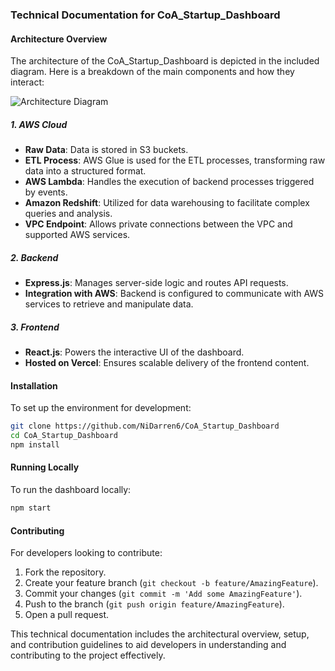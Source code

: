 ### Technical Documentation for CoA_Startup_Dashboard

#### Architecture Overview

The architecture of the CoA_Startup_Dashboard is depicted in the included diagram. Here is a breakdown of the main components and how they interact:

![Architecture Diagram](https://ibb.co/DGvp9zV)

##### 1. AWS Cloud
- **Raw Data**: Data is stored in S3 buckets.
- **ETL Process**: AWS Glue is used for the ETL processes, transforming raw data into a structured format.
- **AWS Lambda**: Handles the execution of backend processes triggered by events.
- **Amazon Redshift**: Utilized for data warehousing to facilitate complex queries and analysis.
- **VPC Endpoint**: Allows private connections between the VPC and supported AWS services.

##### 2. Backend
- **Express.js**: Manages server-side logic and routes API requests.
- **Integration with AWS**: Backend is configured to communicate with AWS services to retrieve and manipulate data.

##### 3. Frontend
- **React.js**: Powers the interactive UI of the dashboard.
- **Hosted on Vercel**: Ensures scalable delivery of the frontend content.

#### Installation
To set up the environment for development:
```bash
git clone https://github.com/NiDarren6/CoA_Startup_Dashboard
cd CoA_Startup_Dashboard
npm install
```

#### Running Locally
To run the dashboard locally:
```bash
npm start
```

#### Contributing
For developers looking to contribute:
1. Fork the repository.
2. Create your feature branch (`git checkout -b feature/AmazingFeature`).
3. Commit your changes (`git commit -m 'Add some AmazingFeature'`).
4. Push to the branch (`git push origin feature/AmazingFeature`).
5. Open a pull request.

This technical documentation includes the architectural overview, setup, and contribution guidelines to aid developers in understanding and contributing to the project effectively.
